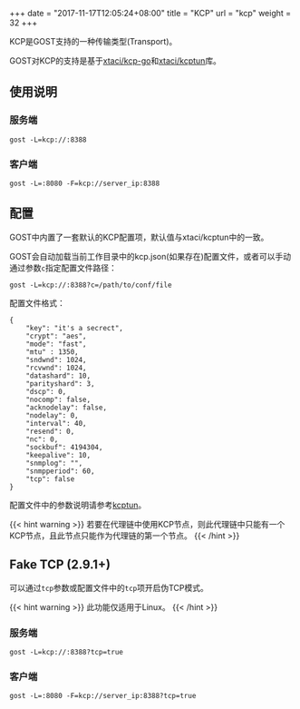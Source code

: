 +++
date = "2017-11-17T12:05:24+08:00"
title = "KCP"
url = "kcp"
weight = 32
+++

KCP是GOST支持的一种传输类型(Transport)。

GOST对KCP的支持是基于[xtaci/kcp-go](https://github.com/xtaci/kcp-go)和[xtaci/kcptun](https://github.com/xtaci/kcptun)库。

## 使用说明

### 服务端

```
gost -L=kcp://:8388
```

### 客户端

```
gost -L=:8080 -F=kcp://server_ip:8388
```

## 配置

GOST中内置了一套默认的KCP配置项，默认值与xtaci/kcptun中的一致。

GOST会自动加载当前工作目录中的kcp.json(如果存在)配置文件，或者可以手动通过参数`c`指定配置文件路径：

```
gost -L=kcp://:8388?c=/path/to/conf/file
```

配置文件格式：

```
{
    "key": "it's a secrect",
    "crypt": "aes",
    "mode": "fast",
    "mtu" : 1350,
    "sndwnd": 1024,
    "rcvwnd": 1024,
    "datashard": 10,
    "parityshard": 3,
    "dscp": 0,
    "nocomp": false,
    "acknodelay": false,
    "nodelay": 0,
    "interval": 40,
    "resend": 0,
    "nc": 0,
    "sockbuf": 4194304,
    "keepalive": 10,
    "snmplog": "",
    "snmpperiod": 60,
    "tcp": false
}
```

配置文件中的参数说明请参考[kcptun](https://github.com/xtaci/kcptun#usage)。

{{< hint warning >}}
若要在代理链中使用KCP节点，则此代理链中只能有一个KCP节点，且此节点只能作为代理链的第一个节点。
{{< /hint >}}

## Fake TCP (2.9.1+)

可以通过`tcp`参数或配置文件中的`tcp`项开启伪TCP模式。

{{< hint warning >}}
此功能仅适用于Linux。
{{< /hint >}}

### 服务端

```
gost -L=kcp://:8388?tcp=true
```

### 客户端

```
gost -L=:8080 -F=kcp://server_ip:8388?tcp=true
```
